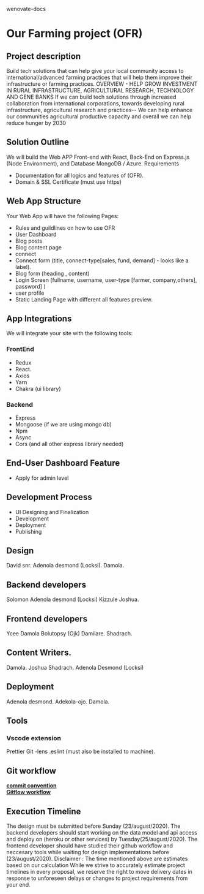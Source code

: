 
 wenovate-docs
 
# Our Farming project (OFR)
## Project description
Build tech solutions that can help give your local community access to international/advanced farming practices that will help them improve their infrastructure or farming practices.
OVERVIEW - HELP GROW INVESTMENT IN RURAL INFRASTRUCTURE, AGRICULTURAL RESEARCH, TECHNOLOGY AND GENE BANKS
If we can build tech solutions through increased collaboration from international corporations, towards developing rural infrastructure, agricultural research and practices-- We can help enhance our communities agricultural productive capacity and overall we can help reduce hunger by 2030
## Solution Outline
We will build the Web APP Front-end with React, Back-End on Express.js
(Node Environment), and Database MongoDB / Azure.
Requirements
- Documentation for all logics and features of (OFR).
- Domain & SSL Certificate (must use https)
## Web App Structure
Your Web App will have the following Pages:
- Rules and guildlines on how to use OFR
- User Dashboard
- Blog posts
- Blog content page
- connect 
- Connect form (title, connect-type[sales, fund, demand] - looks like a label). 
- Blog form (heading , content)
- Login Screen (fullname, username, user-type [farmer, company,others], password] )
- user profile
- Static Landing Page with different all features preview.

## App Integrations
We will integrate your site with the following tools:
### FrontEnd
- Redux
- React.
- Axios
- Yarn
- Chakra (ui library)
### Backend 
- Express
- Mongoose (if we are using mongo db)
- Npm
- Async
- Cors (and all other express library needed)
## End-User Dashboard Feature
- Apply for admin level
## Development Process
- UI Designing and Finalization
- Development
- Deployment
- Publishing
## Design
David snr.
Adenola desmond (Locksi).
Damola.
## Backend developers
Solomon
Adenola desmond (Locksi)
Kizzule
Joshua.
## Frontend developers
Ycee 
Damola
Bolutopsy (Ojk)
Damilare. 
Shadrach.
## Content Writers.
Damola.
Joshua
Shadrach.
Adenola Desmond (Locksi)
## Deployment
Adenola desmond.
Adekola-ojo.
Damola.
## Tools
### Vscode extension
Prettier
Git -lens
.eslint (must also be installed to machine).
## Git workflow 

[**commit convention**](https://www.conventionalcommits.org/en/v1.0.0/)<br>
[**Gitflow workflow**](https://www.atlassian.com/git/tutorials/comparing-workflows/gitflow-workflow)<br>


## Execution Timeline
The design must be submitted before Sunday (23/august/2020).
The backend developers should start working on the data model and api access and deploy on (heroku or other services) by Tuesday(25/august/2020).
The frontend developer should have studied their github workflow and neccesary tools while waiting for design implementations before (23/august/2020).
Disclaimer : The time mentioned above are estimates based on our calculation
While we strive to accurately estimate project timelines in every proposal, we reserve the right to move
delivery dates in response to unforeseen delays or changes to project requirements from your
end.

